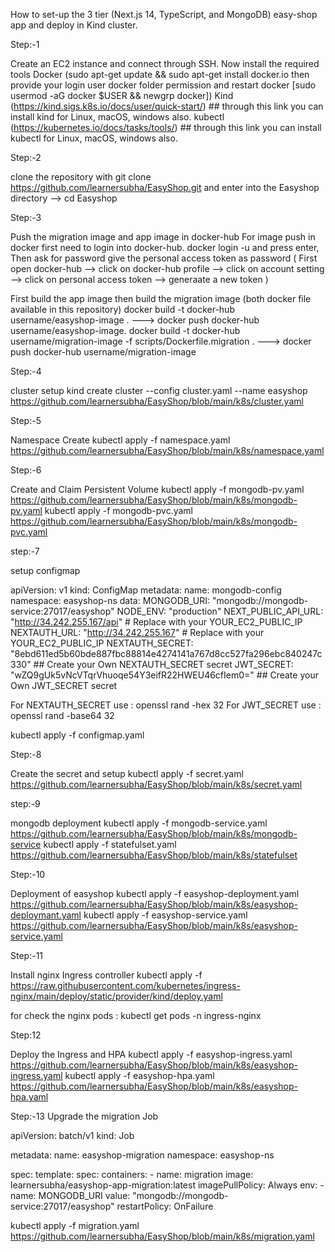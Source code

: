 How to set-up the 3 tier (Next.js 14, TypeScript, and MongoDB) easy-shop app and deploy in Kind cluster.

Step:-1

Create an EC2 instance and connect through SSH.
Now install the required tools 
Docker (sudo apt-get update && sudo apt-get install docker.io then provide your login user docker folder permission and restart docker [sudo usermod -aG docker $USER && newgrp docker])
Kind (https://kind.sigs.k8s.io/docs/user/quick-start/) ## through this link you can install kind for Linux, macOS, windows also.
kubectl (https://kubernetes.io/docs/tasks/tools/) ## through this link you can install kubectl for Linux, macOS, windows also.

Step:-2

clone the repository with git clone https://github.com/learnersubha/EasyShop.git
and enter into the Easyshop directory --> cd Easyshop

Step:-3

Push the migration image and app image in docker-hub
For image push in docker first need to login into docker-hub.
docker login -u <docker-hub username> and press enter, Then ask for password give the personal access token as password
( First open docker-hub --> click on docker-hub profile --> click on account setting --> click on personal access token --> generaate a new token )

First build the app image then build the migration image (both docker file available in this repository)
docker build -t docker-hub username/easyshop-image .  ---> docker push docker-hub username/easyshop-image.
docker build -t docker-hub username/migration-image -f scripts/Dockerfile.migration .   ---> docker push docker-hub username/migration-image

Step:-4

cluster setup
kind create cluster --config cluster.yaml --name easyshop  <https://github.com/learnersubha/EasyShop/blob/main/k8s/cluster.yaml>

Step:-5

Namespace Create
kubectl apply -f namespace.yaml  <https://github.com/learnersubha/EasyShop/blob/main/k8s/namespace.yaml>

Step:-6

Create and Claim Persistent Volume
kubectl apply -f mongodb-pv.yaml  <https://github.com/learnersubha/EasyShop/blob/main/k8s/mongodb-pv.yaml>
kubectl apply -f mongodb-pvc.yaml  <https://github.com/learnersubha/EasyShop/blob/main/k8s/mongodb-pvc.yaml>

step:-7

setup configmap

apiVersion: v1
kind: ConfigMap
metadata:
  name: mongodb-config
  namespace: easyshop-ns
data:
  MONGODB_URI: "mongodb://mongodb-service:27017/easyshop"
  NODE_ENV: "production"
  NEXT_PUBLIC_API_URL: "http://34.242.255.167/api"  # Replace with your YOUR_EC2_PUBLIC_IP
  NEXTAUTH_URL: "http://34.242.255.167"             # Replace with your YOUR_EC2_PUBLIC_IP
  NEXTAUTH_SECRET: "8ebd611ed5b60bde887fbc88814e4274141a767d8cc527fa296ebc840247c330"  ## Create your Own NEXTAUTH_SECRET secret
  JWT_SECRET: "wZQ9gUk5vNcVTqrVhuoqe54Y3eifR22HWEU46cfIem0="   ## Create your Own JWT_SECRET secret

  For NEXTAUTH_SECRET use : openssl rand -hex 32
  For  JWT_SECRET use : openssl rand -base64 32

  kubectl apply -f configmap.yaml

Step:-8

Create the secret and setup
kubectl apply -f secret.yaml  <https://github.com/learnersubha/EasyShop/blob/main/k8s/secret.yaml>

step:-9

mongodb deployment
kubectl apply -f mongodb-service.yaml  <https://github.com/learnersubha/EasyShop/blob/main/k8s/mongodb-service>
kubectl apply -f statefulset.yaml  <https://github.com/learnersubha/EasyShop/blob/main/k8s/statefulset>

Step:-10

Deployment of easyshop
kubectl apply -f easyshop-deployment.yaml <https://github.com/learnersubha/EasyShop/blob/main/k8s/easyshop-deploymant.yaml>
kubectl apply -f easyshop-service.yaml  <https://github.com/learnersubha/EasyShop/blob/main/k8s/easyshop-service.yaml>

Step:-11

Install nginx Ingress controller
kubectl apply -f https://raw.githubusercontent.com/kubernetes/ingress-nginx/main/deploy/static/provider/kind/deploy.yaml

for check the nginx pods : kubectl get pods -n ingress-nginx

Step:12

Deploy the Ingress and HPA 
kubectl apply -f easyshop-ingress.yaml   <https://github.com/learnersubha/EasyShop/blob/main/k8s/easyshop-ingress.yaml>
kubectl apply -f easyshop-hpa.yaml   <https://github.com/learnersubha/EasyShop/blob/main/k8s/easyshop-hpa.yaml>

Step:-13
Upgrade the migration Job

apiVersion: batch/v1
kind: Job

metadata:
  name: easyshop-migration
  namespace: easyshop-ns

spec:
  template:
    spec:
      containers:
      - name: migration
        image: learnersubha/easyshop-app-migration:latest
        imagePullPolicy: Always
        env:
        - name: MONGODB_URI
          value: "mongodb://mongodb-service:27017/easyshop"
      restartPolicy: OnFailure
   
  kubectl apply -f migration.yaml   <https://github.com/learnersubha/EasyShop/blob/main/k8s/migration.yaml>

































  




















